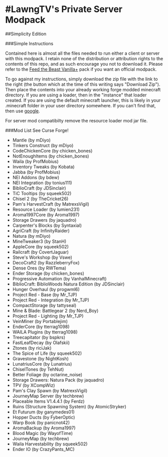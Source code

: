 #LawngTV's Private Server Modpack
=======================
##Simplicity Edition

###Simple Instructions

Contained here is almost all the files needed to run either a client or server with this modpack. I retain none of the distribution or attribution rights to the contents of this repo, and as such encourage you not to download it. Please refer to the [Feed the Beast Vanilla+](http://forum.feed-the-beast.com/threads/vanilla-press-release.93218/) pack if you want an official modpack.

To go against my instructions, simply download the zip file with the link to the right (the button which at the time of this writing says "Download Zip"). Then place the contents into your already working forge modded minecraft directory. If you are using a loader, then in the "instance" that loader created. If you are using the default minecraft launcher, this is likely in your .minecraft folder in your user directory somewhere. If you can't find that, then use [google](https://www.google.com/search?q=Minecraft+folder+location&oq=Minecraft+folder+location).

For server mod compatibilty remove the resource loader mod jar file.

###Mod List
See Curse Forge!

- Mantle (by mDiyo)
- Tinkers Construct (by mDiyo)
- CodeChickenCore (by chicken_bones)
- NotEnoughItems (by chicken_bones)
- Waila (by ProfMobius)
- Inventory Tweaks (by Kobata)
- Jabba (by ProfMobius)
- NEI Addons (by bdew)
- NEI Integration (by tonius111)
- BiblioCraft (by JDSinclair)
- TiC Tooltips (by squeek502)
- Chisel 2 (by TheCricket26)
- Pam's HarvestCraft (by MatrexsVigil)
- Resource Loader (by lumien231)
- Aroma1997Core (by Aroma1997)
- Storage Drawers (by jaquadro)
- Carpenter's Blocks (by Syntaxial)
- AgriCraft (by InfinityRaider)
- Natura (by mDiyo)
- MineTweaker3 (by StanH)
- AppleCore (by squeek502)
- Railcraft (by CovertJaguar)
- Steve's Workshop (by Vswe)
- DecoCraft2 (by RazzleberryFox)
- Dense Ores (by RWTema)
- Ender Storage (by chicken_bones)
- Progressive Automation (by VanhalMinecraft)
- BiblioCraft: BiblioWoods Natura Edition (by JDSinclair)
- Hunger Overhaul (by progwml6)
- Project Red - Base (by Mr_TJP)
- Project Red - Integration (by Mr_TJP)
- CompactStorage (by tattyseal)
- Mine & Blade: Battlegear 2 (by Nerd_Boy)
- Project Red - Lighting (by Mr_TJP)
- VeinMiner (by Portablejim)
- EnderCore (by tterrag1098)
- WAILA Plugins (by tterrag1098)
- Treecapitator (by bspkrs)
- FastLeafDecay (by Olafskii)
- Ztones (by riciJak)
- The Spice of Life (by squeek502)
- Gravestone (by NightKosh)
- LunatriusCore (by Lunatrius)
- ChiselTones (by TehNut)
- Better Foliage (by octarine_noise)
- Storage Drawers: Natura Pack (by jaquadro)
- TPV (by XCompWiz)
- Pam's Clay Spawn (by MatrexsVigil)
- JourneyMap Server (by techbrew)
- Placeable Items V1.4.4.1 (by Ferdz)
- Ruins (Structure Spawning System) (by AtomicStryker)
- Et Futurum (by ganymedes01)
- Hopper Ducts (by FyberOptic)
- Warp Book (by panicnot42)
- AromaBackup (by Aroma1997)
- Blood Magic (by WayofTime)
- JourneyMap (by techbrew)
- Waila Harvestability (by squeek502)
- Ender IO (by CrazyPants_MC)